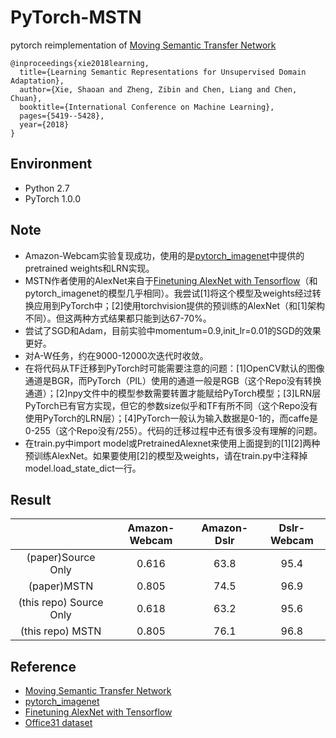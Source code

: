 # PyTorch-MSTN

pytorch reimplementation of [Moving Semantic Transfer Network](https://github.com/Mid-Push/Moving-Semantic-Transfer-Network)

    @inproceedings{xie2018learning,
      title={Learning Semantic Representations for Unsupervised Domain Adaptation},
      author={Xie, Shaoan and Zheng, Zibin and Chen, Liang and Chen, Chuan},
      booktitle={International Conference on Machine Learning},
      pages={5419--5428},
      year={2018}
    }

## Environment

- Python 2.7
- PyTorch 1.0.0

## Note

- Amazon-Webcam实验复现成功，使用的是[pytorch_imagenet](https://github.com/jiecaoyu/pytorch_imagenet)中提供的pretrained weights和LRN实现。
- MSTN作者使用的AlexNet来自于[Finetuning AlexNet with Tensorflow](https://github.com/kratzert/finetune_alexnet_with_tensorflow/)（和pytorch_imagenet的模型几乎相同）。我尝试[1]将这个模型及weights经过转换应用到PyTorch中；[2]使用torchvision提供的预训练的AlexNet（和[1]架构不同）。但这两种方式结果都只能到达67-70%。
- 尝试了SGD和Adam，目前实验中momentum=0.9,init_lr=0.01的SGD的效果更好。
- 对A-W任务，约在9000-12000次迭代时收敛。
- 在将代码从TF迁移到PyTorch时可能需要注意的问题：[1]OpenCV默认的图像通道是BGR，而PyTorch（PIL）使用的通道一般是RGB（这个Repo没有转换通道）；[2]npy文件中的模型参数需要转置才能赋给PyTorch模型；[3]LRN层PyTorch已有官方实现，但它的参数size似乎和TF有所不同（这个Repo没有使用PyTorch的LRN层）；[4]PyTorch一般认为输入数据是0-1的，而caffe是0-255（这个Repo没有/255）。代码的迁移过程中还有很多没有理解的问题。
- 在train.py中import model或PretrainedAlexnet来使用上面提到的[1][2]两种预训练AlexNet。如果要使用[2]的模型及weights，请在train.py中注释掉model.load_state_dict一行。

## Result

|                        | Amazon-Webcam | Amazon-Dslr | Dslr-Webcam |
| :--------------------: | :-----------: | :---------: | :---------: |
| (paper)Source Only     |   0.616       |   63.8      |  95.4       |
| (paper)MSTN            |   0.805       |   74.5      |  96.9       |
| (this repo) Source Only|   0.618       |   63.2      |  95.6       |
| (this repo) MSTN       |   0.805       |   76.1      |  96.8       |

## Reference

- [Moving Semantic Transfer Network](https://github.com/Mid-Push/Moving-Semantic-Transfer-Network)
- [pytorch_imagenet](https://github.com/jiecaoyu/pytorch_imagenet)
- [Finetuning AlexNet with Tensorflow](https://github.com/kratzert/finetune_alexnet_with_tensorflow/)
- [Office31 dataset](https://people.eecs.berkeley.edu/~jhoffman/domainadapt/)